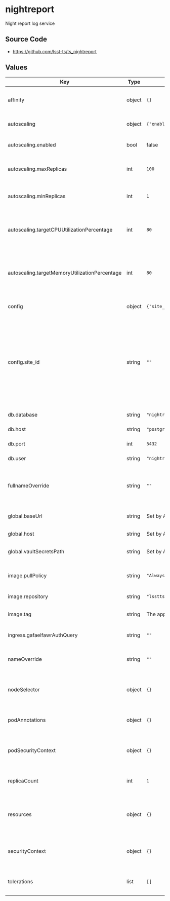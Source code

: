 # nightreport

Night report log service

## Source Code

* <https://github.com/lsst-ts/ts_nightreport>

## Values

| Key | Type | Default | Description |
|-----|------|---------|-------------|
| affinity | object | `{}` | Affinity rules for the nightreport pod |
| autoscaling | object | `{"enabled":false,"maxReplicas":100,"minReplicas":1,"targetCPUUtilizationPercentage":80,"targetMemoryUtilizationPercentage":80}` | Narrativelog autoscaling settings |
| autoscaling.enabled | bool | false | enable nightreport autoscaling |
| autoscaling.maxReplicas | int | `100` | maximum number of nightreport replicas |
| autoscaling.minReplicas | int | `1` | minimum number of nightreport replicas |
| autoscaling.targetCPUUtilizationPercentage | int | `80` | Target CPU utilization for nightreport pod autoscale calculations |
| autoscaling.targetMemoryUtilizationPercentage | int | `80` | Target memory utilization for nightreport pod autoscale calculations |
| config | object | `{"site_id":""}` | Application-specific configuration |
| config.site_id | string | `""` | Site ID; a non-empty string of up to 16 characters. This should be different for each non-sandbox deployment. Sandboxes should use `test`. |
| db.database | string | `"nightreport"` | database name |
| db.host | string | `"postgres.postgres"` | database host |
| db.port | int | `5432` | database port |
| db.user | string | `"nightreport"` | database user |
| fullnameOverride | string | `""` | Override the full name for resources (includes the release name) |
| global.baseUrl | string | Set by Argo CD | Base URL for the environment |
| global.host | string | Set by Argo CD | Host name for ingress |
| global.vaultSecretsPath | string | Set by Argo CD | Base path for Vault secrets |
| image.pullPolicy | string | `"Always"` | Pull policy for the nightreport image |
| image.repository | string | `"lsstts/nightreport"` | nightreport image to use |
| image.tag | string | The appVersion of the chart | Tag of exposure image to use |
| ingress.gafaelfawrAuthQuery | string | `""` | Gafaelfawr auth query string |
| nameOverride | string | `""` | Override the base name for resources |
| nodeSelector | object | `{}` | Node selector rules for the nightreport pod |
| podAnnotations | object | `{}` | Annotations for the nightreport pod |
| podSecurityContext | object | `{}` | Security context for the nightreport pod |
| replicaCount | int | `1` | Number of nightreport replicas to run |
| resources | object | `{}` | Resource limits and requests for the nightreport pod |
| securityContext | object | `{}` | Security context for the nightreport deployment |
| tolerations | list | `[]` | Tolerations for the nightreport pod |
